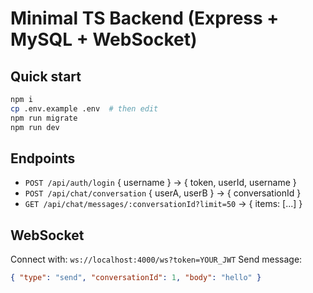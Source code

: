 # Minimal TS Backend (Express + MySQL + WebSocket)

## Quick start
```bash
npm i
cp .env.example .env  # then edit
npm run migrate
npm run dev
```

## Endpoints
- `POST /api/auth/login` { username } -> { token, userId, username }
- `POST /api/chat/conversation` { userA, userB } -> { conversationId }
- `GET /api/chat/messages/:conversationId?limit=50` -> { items: [...] }

## WebSocket
Connect with: `ws://localhost:4000/ws?token=YOUR_JWT`
Send message:
```json
{ "type": "send", "conversationId": 1, "body": "hello" }
```
